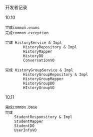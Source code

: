 开发者记录

10.10 

    完成common.enums
    完成common.exception

    完成 HistoryService & Impl
            HistoryRepository & Impl
            HistoryMapper
            HistoryDO
            ConversationVO

    完成 HistoryGroupService & Impl
            HistoryGroupRepository & Impl
            HistoryGroupMapper 
            HistoryGroupDO
            HIstoryGroupVO
            
10.11

    完成common.base
    完成
        StudentResponsitory & Impl
        StudentMapper
        StudentDO
        UserInfoVO
            